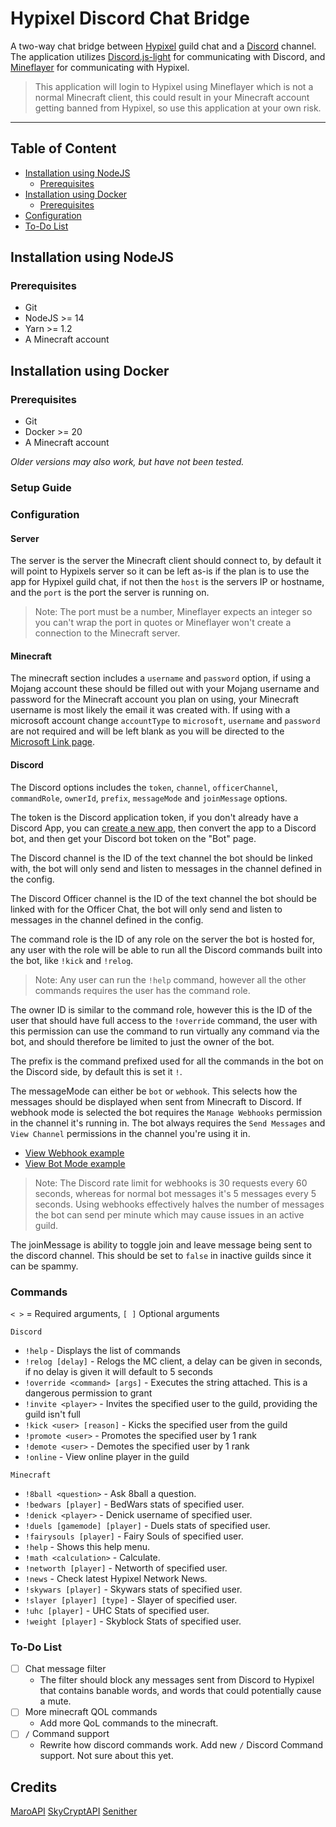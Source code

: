 # Hypixel Discord Chat Bridge

A two-way chat bridge between [Hypixel](https://hypixel.net/) guild chat and a [Discord](https://discord.com/) channel. The application utilizes [Discord.js-light](https://github.com/timotejroiko/discord.js-light) for communicating with Discord, and [Mineflayer](https://github.com/PrismarineJS/mineflayer) for communicating with Hypixel.

> This application will login to Hypixel using Mineflayer which is not a normal Minecraft client, this could result in your Minecraft account getting banned from Hypixel, so use this application at your own risk.

<hr>

## Table of Content

- [Installation using NodeJS](#installation-using-nodejs)
  - [Prerequisites](#prerequisites)
- [Installation using Docker](#installation-using-docker)
  - [Prerequisites](#prerequisites-1)
- [Configuration](#configuration)
- [To-Do List](#to-do-list)

## Installation using NodeJS

### Prerequisites

- Git
- NodeJS >= 14
- Yarn >= 1.2
- A Minecraft account

## Installation using Docker

### Prerequisites

- Git
- Docker >= 20
- A Minecraft account

_Older versions may also work, but have not been tested._

### Setup Guide

### Configuration

#### Server

The server is the server the Minecraft client should connect to, by default it will point to Hypixels server so it can be left as-is if the plan is to use the app for Hypixel guild chat, if not then the `host` is the servers IP or hostname, and the `port` is the port the server is running on.

> Note: The port must be a number, Mineflayer expects an integer so you can't wrap the port in quotes or Mineflayer won't create a connection to the Minecraft server.

#### Minecraft

The minecraft section includes a `username` and `password` option, if using a Mojang account these should be filled out with your Mojang username and password for the Minecraft account you plan on using, your Minecraft username is most likely the email it was created with. If using with a microsoft account change `accountType` to `microsoft`, `username` and `password` are not required and will be left blank as you will be directed to the [Microsoft Link page](https://www.microsoft.com/link). 

#### Discord

The Discord options includes the `token`, `channel`, `officerChannel`, `commandRole`, `ownerId`, `prefix`, `messageMode` and `joinMessage` options.

The token is the Discord application token, if you don't already have a Discord App, you can [create a new app](https://discordapp.com/developers), then convert the app to a Discord bot, and then get your Discord bot token on the "Bot" page.

The Discord channel is the ID of the text channel the bot should be linked with, the bot will only send and listen to messages in the channel defined in the config.

The Discord Officer channel is the ID of the text channel the bot should be linked with for the Officer Chat, the bot will only send and listen to messages in the channel defined in the config.

The command role is the ID of any role on the server the bot is hosted for, any user with the role will be able to run all the Discord commands built into the bot, like `!kick` and `!relog`.

> Note: Any user can run the `!help` command, however all the other commands requires the user has the command role.

The owner ID is similar to the command role, however this is the ID of the user that should have full access to the `!override` command, the user with this permission can use the command to run virtually any command via the bot, and should therefore be limited to just the owner of the bot.

The prefix is the command prefixed used for all the commands in the bot on the Discord side, by default this is set it `!`.

The messageMode can either be `bot` or `webhook`. This selects how the messages should be displayed when sent from Minecraft to Discord. If webhook mode is selected the bot requires the `Manage Webhooks` permission in the channel it's running in. The bot always requires the `Send Messages` and `View Channel` permissions in the channel you're using it in.

- [View Webhook example](https://imgur.com/)
- [View Bot Mode example](https://imgur.com/)

> Note: The Discord rate limit for webhooks is 30 requests every 60 seconds, whereas for normal bot messages it's 5 messages every 5 seconds. Using webhooks effectively halves the number of messages the bot can send per minute which may cause issues in an active guild.

The joinMessage is ability to toggle join and leave message being sent to the discord channel. This should be set to `false` in inactive guilds since it can be spammy. 

### Commands

`< >` = Required arguments, `[ ]` Optional arguments

`Discord`

- `!help` - Displays the list of commands
- `!relog [delay]` - Relogs the MC client, a delay can be given in seconds, if no delay is given it will default to 5 seconds
- `!override <command> [args]` - Executes the string attached. This is a dangerous permission to grant 
- `!invite <player>` - Invites the specified user to the guild, providing the guild isn't full 
- `!kick <user> [reason]` - Kicks the specified user from the guild 
- `!promote <user>` - Promotes the specified user by 1 rank 
- `!demote <user>` - Demotes the specified user by 1 rank 
- `!online` - View online player in the guild

`Minecraft` 

- `!8ball <question>` - Ask 8ball a question.
- `!bedwars [player]` - BedWars stats of specified user.
- `!denick <player>` - Denick username of specified user. 
- `!duels [gamemode] [player]` - Duels stats of specified user.
- `!fairysouls [player]` - Fairy Souls of specified user.
- `!help` - Shows this help menu.
- `!math <calculation>` - Calculate.
- `!networth [player]` - Networth of specified user.
- `!news` - Check latest Hypixel Network News.
- `!skywars [player]` - Skywars stats of specified user.
- `!slayer [player] [type]` - Slayer of specified user.
- `!uhc [player]` - UHC Stats of specified user.
- `!weight [player]` - Skyblock Stats of specified user.


### To-Do List


- [ ] Chat message filter
  - The filter should block any messages sent from Discord to Hypixel that contains banable words, and words that could potentially cause a mute.
- [ ] More minecraft QOL commands
  - Add more QoL commands to the minecraft.
- [ ] `/` Command support
  - Rewrite how discord commands work. Add new `/` Discord Command support. Not sure about this yet.

## Credits


[MaroAPI](https://github.com/zt3h)
[SkyCryptAPI](https://github.com/SkyCryptWebsite)
[Senither](https://github.com/Senither)
